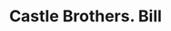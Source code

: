 ---
doi: 10.7916/D89C88CW
date_other: '1880'
date_other_textual: 1880-1889
form: printed ephemera
genre:
- Invoices
name:
- Castle Brothers
object_in_context_url: https://biggert.cul.columbia.edu/items/view/ave_biggert_00025
subject_hierarchical_geographic:
- San Francisco, California, United States
subject_name:
- Castle Brothers
title: Castle Brothers. Bill
sort_title: Castle Brothers. Bill
call_number: ave_biggert_00025
coordinates:
- 37.78333333333333,-122.41666666666667
pid: ave_biggert_00025
identifiers: ave_biggert_00025
permalink: /biggert/ave_biggert_00025/
layout: iiif-image-page
---